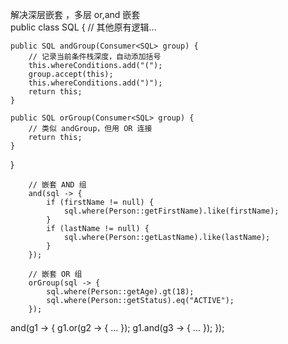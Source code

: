 解决深层嵌套 ，多层 or,and 嵌套  
public class SQL {
    // 其他原有逻辑...

    public SQL andGroup(Consumer<SQL> group) {
        // 记录当前条件栈深度，自动添加括号
        this.whereConditions.add("(");
        group.accept(this);
        this.whereConditions.add(")");
        return this;
    }

    public SQL orGroup(Consumer<SQL> group) {
        // 类似 andGroup，但用 OR 连接
        return this;
    }
}


        // 嵌套 AND 组
        and(sql -> {
            if (firstName != null) {
                sql.where(Person::getFirstName).like(firstName);
            }
            if (lastName != null) {
                sql.where(Person::getLastName).like(lastName);
            }
        });

        // 嵌套 OR 组
        orGroup(sql -> {
            sql.where(Person::getAge).gt(18);
            sql.where(Person::getStatus).eq("ACTIVE");
        });


and(g1 -> {
    g1.or(g2 -> { ... });
    g1.and(g3 -> { ... });
});

